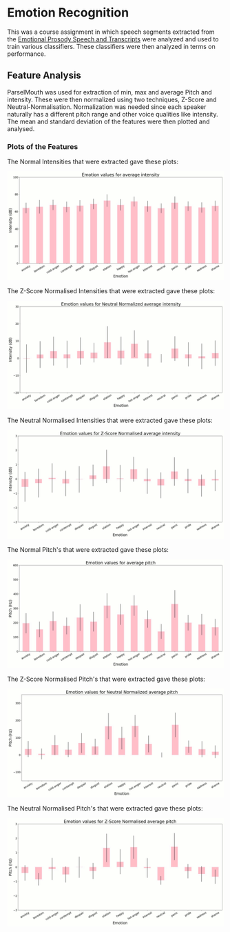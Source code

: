 # Emotion Recognition

This was a course assignment in which speech segments extracted from the [Emotional Prosody Speech and Transcripts](https://catalog.ldc.upenn.edu/LDC2002S28) were analyzed and used to train various classifiers. These classifiers were then analyzed in terms on performance.

## Feature Analysis
ParselMouth was used for extraction of min, max and average Pitch and intensity. These were then normalized using two techniques, Z-Score and Neutral-Normalisation. Normalization was needed since each speaker naturally has a different pitch range and other voice qualities like intensity. The mean and standard deviation of the features were then plotted and analysed.

### Plots of the Features
The Normal Intensities that were extracted gave these plots:

![alt text][notI]

The Z-Score Normalised Intensities that were extracted gave these plots:

![alt text][zI]


The Neutral Normalised Intensities that were extracted gave these plots:

![alt text][neuI]


The Normal Pitch's that were extracted gave these plots:

![alt text][notP]


The Z-Score Normalised Pitch's that were extracted gave these plots:

![alt text][zP]


The Neutral Normalised Pitch's that were extracted gave these plots:

![alt text][neuP]






[notI]: https://github.com/s-abdullah/EmotionRecognition/blob/master/gifs/intensity.gif 
[neuI]: https://github.com/s-abdullah/EmotionRecognition/blob/master/gifs/zintensity.gif 
[zI]: https://github.com/s-abdullah/EmotionRecognition/blob/master/gifs/NeutralNormalisedintensity.gif 

[notP]: https://github.com/s-abdullah/EmotionRecognition/blob/master/gifs/pitch.gif 
[neuP]: https://github.com/s-abdullah/EmotionRecognition/blob/master/gifs/zpitch.gif 
[zP]: https://github.com/s-abdullah/EmotionRecognition/blob/master/gifs/NeutralNormalisedpitch.gif 